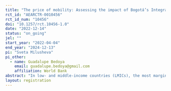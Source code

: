 ```yaml
---
title: "The price of mobility: Assessing the impact of Bogotá’s Integrated System of Transportation (SITP) tariff policies on the well-being of vulnerable populations"
rct_id: "AEARCTR-0010456"
rct_id_num: "10456"
doi: "10.1257/rct.10456-1.0"
date: "2022-12-14"
status: "on_going"
jel: ""
start_year: "2022-04-04"
end_year: "2024-12-13"
pi: "Sveta Milusheva"
pi_other:
  - name: Guadalupe Bedoya
    email: guadalupe.bedoya@gmail.com
    affiliation: World Bank
abstract: "In low- and middle-income countries (LMICs), the most marginalized people often live furthest from the city center and face expensive commutes to access economic opportunities and services. Transit incentives may improve the well-being of of vulnerable populations who otherwise would forgo welfare enhancing trips like healthcare visits and job search opportunities. This study takes advantage of a significant upcoming reform in the transit subsidy policy of Bogotá, which will considerably modify its eligible population, to assess the effects of targeted transit incentives, under imperfect take-up, on mobility, access to healthcare services and job opportunities, as well as effects on overall indicators of well-being such as income, food security and psychological well-being."
layout: registration
---
```


